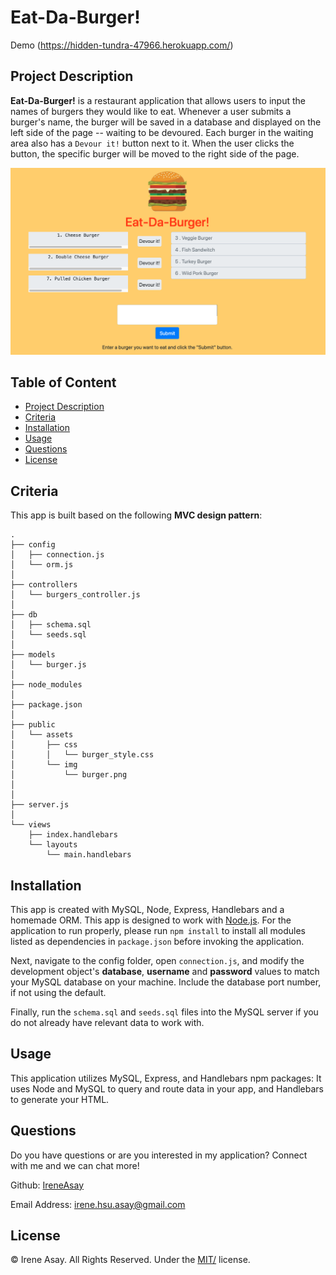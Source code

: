 # Eat-Da-Burger!

Demo (https://hidden-tundra-47966.herokuapp.com/)

## Project Description

**Eat-Da-Burger!** is a restaurant application that allows users to input the names of burgers they would like to eat. Whenever a user submits a burger's name, the burger will be saved in a database and displayed on the left side of the page -- waiting to be devoured. Each burger in the waiting area also has a `Devour it!` button next to it. When the user clicks the button, the specific burger will be moved to the right side of the page.

![Screenshot](/public/assets/img/BurgerScreenshot.png)

## Table of Content

- [Project Description](#project-description)
- [Criteria](#criteria)
- [Installation](#installation)
- [Usage](#usage)
- [Questions](#questions)
- [License](#license)

## Criteria

This app is built based on the following **MVC design pattern**:

```
.
├── config
│   ├── connection.js
│   └── orm.js
│ 
├── controllers
│   └── burgers_controller.js
│
├── db
│   ├── schema.sql
│   └── seeds.sql
│
├── models
│   └── burger.js
│ 
├── node_modules
│ 
├── package.json
│
├── public
│   └── assets
│       ├── css
│       │   └── burger_style.css
│       └── img
│           └── burger.png
│  
│
├── server.js
│
└── views
    ├── index.handlebars
    └── layouts
        └── main.handlebars
```

## Installation

This app is created with MySQL, Node, Express, Handlebars and a homemade ORM. This app is designed to work with [Node.js](https://nodejs.org/en/). For the application to run properly, please run `npm install` to install all modules listed as dependencies in `package.json` before invoking the application.

Next, navigate to the config folder, open `connection.js`, and modify the development object's **database**, **username** and **password** values to match your MySQL database on your machine. Include the database port number, if not using the default.

Finally, run the `schema.sql` and `seeds.sql` files into the MySQL server if you do not already have relevant data to work with.

## Usage

This application utilizes MySQL, Express, and Handlebars npm packages: It uses Node and MySQL to query and route data in your app, and Handlebars to generate your HTML.

## Questions

Do you have questions or are you interested in my application? Connect with me and we can chat more!

Github: <a href="https://github.com/IreneAsay" target="_blank">IreneAsay</a>

Email Address: irene.hsu.asay@gmail.com

## License

© Irene Asay. All Rights Reserved. Under the [MIT/](./LICENSE) license.

